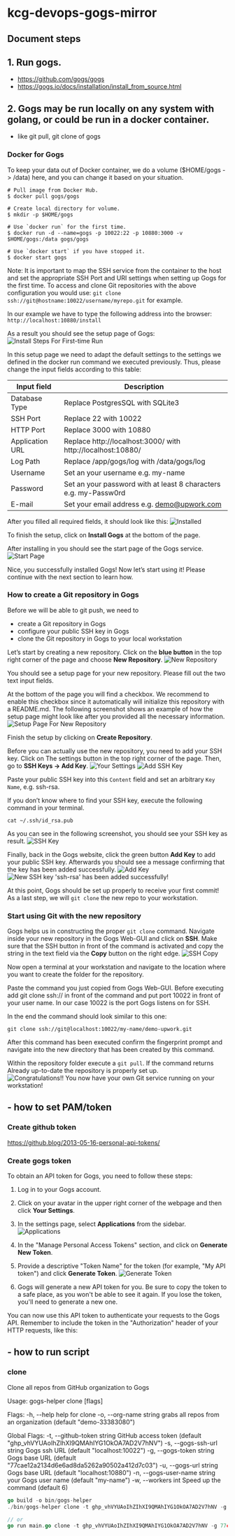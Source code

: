# kcg-devops-gogs-mirror

## Document steps

## 1. Run gogs.

- https://github.com/gogs/gogs
- https://gogs.io/docs/installation/install_from_source.html

## 2. Gogs may be run locally on any system with golang, or could be run in a docker container.

- like git pull, git clone of gogs

### Docker for Gogs

To keep your data out of Docker container, we do a volume ($HOME/gogs -> /data) here, and you can change it based on your situation.

```shell
# Pull image from Docker Hub.
$ docker pull gogs/gogs

# Create local directory for volume.
$ mkdir -p $HOME/gogs

# Use `docker run` for the first time.
$ docker run -d --name=gogs -p 10022:22 -p 10880:3000 -v $HOME/gogs:/data gogs/gogs

# Use `docker start` if you have stopped it.
$ docker start gogs
```

Note: It is important to map the SSH service from the container to the host and set the appropriate SSH Port and URI settings when setting up Gogs for the first time. To access and clone Git repositories with the above configuration you would use: `git clone ssh://git@hostname:10022/username/myrepo.git` for example.

In our example we have to type the following address into the browser:
`http://localhost:10880/install`

As a result you should see the setup page of Gogs:
![Install Steps For First-time Run](docs/step1.png)

In this setup page we need to adapt the default settings to the settings we defined in the docker run command we executed previously. Thus, please change the input fields according to this table:

| Input field     | Description                                                      |
| --------------- | ---------------------------------------------------------------- |
| Database Type   | Replace PostgresSQL with SQLite3                                 |
| SSH Port        | Replace 22 with 10022                                            |
| HTTP Port       | Replace 3000 with 10880                                          |
| Application URL | Replace http://localhost:3000/ with http://localhost:10880/      |
| Log Path        | Replace /app/gogs/log with /data/gogs/log                        |
| Username        | Set an your username e.g. my-name                                |
| Password        | Set an your password with at least 8 characters e.g. my-Passw0rd |
| E-mail          | Set your email address e.g. demo@upwork.com                      |

After you filled all required fields, it should look like this:
![Installed](docs/step2.png)

To finish the setup, click on **Install Gogs** at the bottom of the page.

After installing in you should see the start page of the Gogs service.
![Start Page](docs/step3.png)

Nice, you successfully installed Gogs! Now let’s start using it! Please continue with the next section to learn how.

### How to create a Git repository in Gogs

Before we will be able to git push, we need to

- create a Git repository in Gogs
- configure your public SSH key in Gogs
- clone the Git repository in Gogs to your local workstation

Let’s start by creating a new repository. Click on the **blue button** in the top right corner of the page and choose **New Repository**.
![New Repository](docs/step4.png)

You should see a setup page for your new repository. Please fill out the two text input fields.

At the bottom of the page you will find a checkbox. We recommend to enable this checkbox since it automatically will initialize this repository with a README.md. The following screenshot shows an example of how the setup page might look like after you provided all the necessary information.
![Setup Page For New Repository](docs/step5.png)

Finish the setup by clicking on **Create Repository**.

Before you can actually use the new repository, you need to add your SSH key. Click on The settings button in the top right corner of the page. Then, go to **SSH Keys -> Add Key**.
![Your Settings](docs/step6.png)
![Add SSH Key](docs/step7.png)

Paste your public SSH key into this `Content` field and set an arbitrary `Key Name`, e.g. ssh-rsa.

If you don’t know where to find your SSH key, execute the following command in your terminal.

```shell
cat ~/.ssh/id_rsa.pub
```

As you can see in the following screenshot, you should see your SSH key as result.
![SSH Key](docs/step8.png)

Finally, back in the Gogs website, click the green button **Add Key** to add your public SSH key. Afterwards you should see a message confirming that the key has been added successfully.
![Add Key](docs/step9.png)
![New SSH key 'ssh-rsa' has been added successfully!](docs/step10.png)

At this point, Gogs should be set up properly to receive your first commit! As a last step, we will `git clone` the new repo to your workstation.

### Start using Git with the new repository

Gogs helps us in constructing the proper `git clone` command. Navigate inside your new repository in the Gogs Web-GUI and click on **SSH**. Make sure that the SSH button in front of the command is activated and copy the string in the text field via the **Copy** button on the right edge.
![SSH Copy](docs/step11.png)

Now open a terminal at your workstation and navigate to the location where you want to create the folder for the repository.

Paste the command you just copied from Gogs Web-GUI. Before executing add git clone ssh:// in front of the command and put port 10022 in front of your user name. In our case 10022 is the port Gogs listens on for SSH.

In the end the command should look similar to this one:

```shell
git clone ssh://git@localhost:10022/my-name/demo-upwork.git
```

After this command has been executed confirm the fingerprint prompt and navigate into the new directory that has been created by this command.

Within the repository folder execute a `git pull`. If the command returns Already up-to-date the repository is properly set up.
![Congratulations!! You now have your own Git service running on your workstation!](docs/step12.png)

## - how to set PAM/token

### Create github token

https://github.blog/2013-05-16-personal-api-tokens/

### Create gogs token

To obtain an API token for Gogs, you need to follow these steps:

1. Log in to your Gogs account.

2. Click on your avatar in the upper right corner of the webpage and then click **Your Settings**.

3. In the settings page, select **Applications** from the sidebar.
   ![Applications](docs/step13.png)

4. In the "Manage Personal Access Tokens" section, and click on **Generate New Token**.

5. Provide a descriptive "Token Name" for the token (for example, "My API token") and click **Generate Token**.
   ![Generate Token](docs/step14.png)

6. Gogs will generate a new API token for you. Be sure to copy the token to a safe place, as you won't be able to see it again. If you lose the token, you'll need to generate a new one.

You can now use this API token to authenticate your requests to the Gogs API. Remember to include the token in the "Authorization" header of your HTTP requests, like this:

## - how to run script

### clone

Clone all repos from GitHub organization to Gogs

Usage:
gogs-helper clone [flags]

Flags:
-h, --help help for clone
-o, --org-name string grabs all repos from an organization (default "demo-33383080")

Global Flags:
-t, --github-token string GitHub access token (default "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")
-s, --gogs-ssh-url string Gogs ssh URL (default "localhost:10022")
-g, --gogs-token string Gogs base URL (default "77cae12a2134d6e6ad8da5262a90502a412d7c03")
-u, --gogs-url string Gogs base URL (default "localhost:10880")
-n, --gogs-user-name string your Gogs user name (default "my-name")
-w, --workers int Speed up the command (default 6)

```go
go build -o bin/gogs-helper
./bin/gogs-helper clone -t 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 -g 77cae12a2134d6e6ad8da5262a90502a412d7c03

// or
go run main.go clone -t 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 -g 77cae12a2134d6e6ad8da5262a90502a412d7c03
```
